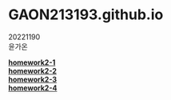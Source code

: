 # GAON213193.github.io

20221190    
윤가온<br>


[**homework2-1**](https://GAON213193.github.io/main/homework2-1.html)<br>
[**homework2-2**](https://github.com/GAON213193/GAON213193.github.io/blob/main/homework%202-2.html)<br>
[**homework2-3**](https://github.com/GAON213193/GAON213193.github.io/blob/main/homework%202-3.html)<br>
[**homework2-4**](https://github.com/GAON213193/GAON213193.github.io/blob/main/homework%202-4.html)
